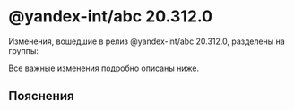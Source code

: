 # @yandex-int/abc 20.312.0

<!-- ЧЕЛОВЕЧЕСКОЕ ВСТУПЛЕНИЕ -->

Изменения, вошедшие в релиз @yandex-int/abc 20.312.0, разделены на группы:

Все важные изменения подробно описаны [ниже](#Пояснения).

## Пояснения

